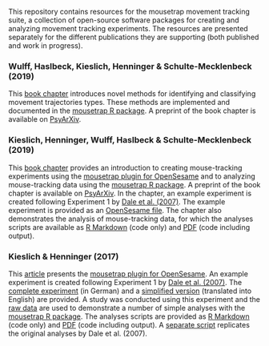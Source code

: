 This repository contains resources for the mousetrap movement tracking suite, a collection of open-source software packages for creating and analyzing movement tracking experiments. The resources are presented separately for the different publications they are supporting (both published and work in progress).


### Wulff, Haslbeck, Kieslich, Henninger & Schulte-Mecklenbeck (2019)

This [book chapter](https://doi.org/10.4324/9781315160559-10) introduces novel methods for identifying and classifying movement trajectories types. These methods are implemented and documented in the [mousetrap R package](http://pascalkieslich.github.io/mousetrap/reference/mousetrap.html#cluster-functions). A preprint of the book chapter is available on [PsyArXiv](https://psyarxiv.com/6edca/).


### Kieslich, Henninger, Wulff, Haslbeck & Schulte-Mecklenbeck (2019)

This [book chapter](https://doi.org/10.4324/9781315160559-9) provides an introduction to creating mouse-tracking experiments using the [mousetrap plugin for OpenSesame](https://github.com/pascalkieslich/mousetrap-os) and to analyzing mouse-tracking data using the [mousetrap R package](http://pascalkieslich.github.io/mousetrap/). A preprint of the book chapter is available on [PsyArXiv](https://psyarxiv.com/zuvqa/). In the chapter, an example experiment is created following Experiment 1 by [Dale et al. (2007)](https://doi.org/10.3758/BF03195938). The example experiment is provided as an [OpenSesame file](Kieslichetal2019_chapter/tutorial_experiment.osexp). The chapter also demonstrates the analysis of mouse-tracking data, for which the analyses scripts are available as [R Markdown](Kieslichetal2019_chapter/tutorial_analyses.Rmd) (code only) and [PDF](Kieslichetal2019_chapter/tutorial_analyses.pdf) (code including output).


### Kieslich & Henninger (2017)

This [article](https://doi.org/10.3758/s13428-017-0900-z) presents the [mousetrap plugin for OpenSesame](https://github.com/pascalkieslich/mousetrap-os). An example experiment is created following Experiment 1 by [Dale et al. (2007)](https://doi.org/10.3758/BF03195938). The [complete experiment](KieslichHenninger2017/experiment/experiment_german_full_version.osexp) (in German) and a [simplified version](KieslichHenninger2017/experiment/experiment_english_simplified.osexp) (translated into English) are provided. A study was conducted using this experiment and the [raw data](KieslichHenninger2017/merged_data/raw_data.csv.gz) are used to demonstrate a number of simple analyses with the [mousetrap R package](http://pascalkieslich.github.io/mousetrap/). The analyses scripts are provided as [R Markdown](KieslichHenninger2017/KH2017_analyses.Rmd) (code only) and [PDF](KieslichHenninger2017/KH2017_analyses.pdf) (code including output). A [separate script](KieslichHenninger2017/KH2017_analyses_following_Dale_et_al.pdf) replicates the original analyses by Dale et al. (2007).
